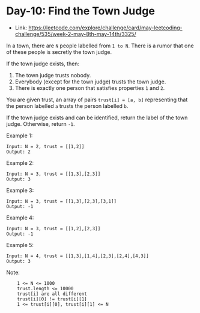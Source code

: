# Day-10: Find the Town Judge
* Link: https://leetcode.com/explore/challenge/card/may-leetcoding-challenge/535/week-2-may-8th-may-14th/3325/

In a town, there are `N` people labelled from `1 to N`.  There is a rumor that one of these people is secretly the town judge.

If the town judge exists, then:

1.    The town judge trusts nobody.
2.    Everybody (except for the town judge) trusts the town judge.
3.    There is exactly one person that satisfies properties `1` and `2`.

You are given trust, an array of pairs `trust[i] = [a, b]` representing that the person labelled `a` trusts the person labelled `b`.

If the town judge exists and can be identified, return the label of the town judge.  Otherwise, return `-1`.

 

Example 1:
```
Input: N = 2, trust = [[1,2]]
Output: 2
```
Example 2:
```
Input: N = 3, trust = [[1,3],[2,3]]
Output: 3
```
Example 3:
```
Input: N = 3, trust = [[1,3],[2,3],[3,1]]
Output: -1
```
Example 4:
```
Input: N = 3, trust = [[1,2],[2,3]]
Output: -1
```
Example 5:
```
Input: N = 4, trust = [[1,3],[1,4],[2,3],[2,4],[4,3]]
Output: 3
```
 

Note:
```
    1 <= N <= 1000
    trust.length <= 10000
    trust[i] are all different
    trust[i][0] != trust[i][1]
    1 <= trust[i][0], trust[i][1] <= N
```

